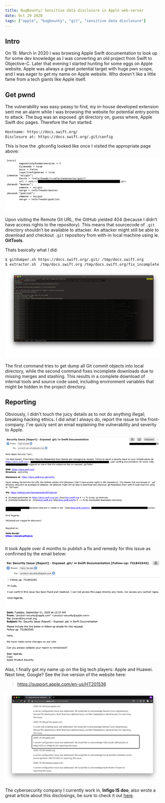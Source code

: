 ```yaml
---
title: BugBounty/ Sensitive data disclosure in Apple web-server 
date: Oct 29 2020
tags: ["apple", "bugbounty", "git", "sensitive data disclosure"]
---
```


## Intro

On 19. March in 2020 I was browsing Apple Swift documentation to look up for some dev knowledge as I was converting an old project from Swift to Objective-C. Later that evening I started hunting for some eggs on Apple website. Apple was always a great potential target with huge pwn scope, and I was eager to get my name on Apple website. Who doesn't like a little fame from a tech giants like Apple itself.

## Get pwnd

The vulnerability was easy-peasy to find, my in-house developed extension sent me an alarm while I was browsing the website for potential entry points to attack. The bug was an exposed .git directory on, guess where, Apple Swift doc pages. Therefore the fun started.

```
Hostname: https://docs.swift.org/
Disclosure at: https://docs.swift.org/.git/config
```

This is how the .gitconfig looked like once I visited the appropriate page above:

![Dump .gitconfig](/images/posts/applegit/dump.png)

Upon visiting the Remote Git URL, the GitHub yielded 404 (because I didn’t have access rights to the repository). This means that sourcecode of `.git` directory shouldn’t be available to attacker. An attacker might still be able to download and checkout `.git` repository from with-in local machine using ie. **GitTools**.

Thats basically what I did:

```
$ gitdumper.sh https://docs.swift.org/.git/ /tmp/docs.swift.org
$ extractor.sh  /tmp/docs.swift.org /tmp/docs.swift.org/fix_incomplete
```

![Terminals](/images/posts/applegit/gitclone.png)

The first command tries to get dump all Git commit objects into local directory, while the second command fixes incomplete downloads due to missing merges and stashing. This results in a complete download of internal tools and source code used, including environment variables that might be hidden in the project directory.

## Reporting

Obviously, I didn't touch the juicy details as to not do anything illegal; breaking hacking ethics. I did what I always do, report the issue to the front-company. I've quicly sent an email explaining the vulnerability and severity to Apple.

![Report](/images/posts/applegit/report.png)

It took Apple over 4 months to publish a fix and remedy for this issue as confirmed by the email below:

![Fixed](/images/posts/applegit/fix.png)

Alas, I finally got my name up on the big tech players: Apple and Huawei. Next time, Google? See the live version of the website here:

> https://support.apple.com/en-us/HT201536

![Finally, seeing my name on Apple website](/images/posts/applegit/fame.png)

The cybersecurity company I currently work in, **Infigo IS doo**, also wrote a great article about this disclosings, be sure to check it out [here](https://www.infigo.hr/curenje-povjerljivih-podataka-na-appleovom-web-serveru-n83).

